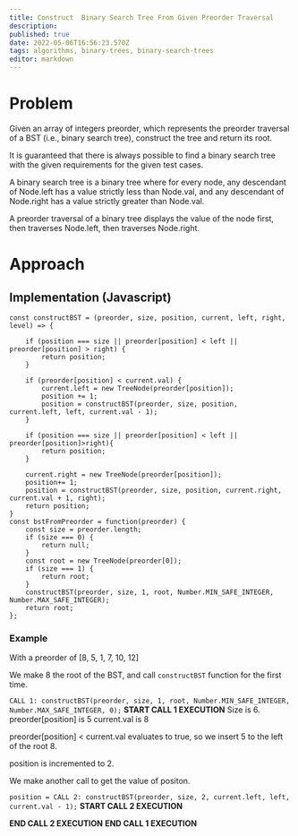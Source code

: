 ```yaml
---
title: Construct  Binary Search Tree From Given Preorder Traversal
description: 
published: true
date: 2022-05-06T16:56:23.570Z
tags: algorithms, binary-trees, binary-search-trees
editor: markdown
---
```


# Problem
Given an array of integers preorder, which represents the preorder traversal of a BST (i.e., binary search tree), construct the tree and return its root.

It is guaranteed that there is always possible to find a binary search tree with the given requirements for the given test cases.

A binary search tree is a binary tree where for every node, any descendant of Node.left has a value strictly less than Node.val, and any descendant of Node.right has a value strictly greater than Node.val.

A preorder traversal of a binary tree displays the value of the node first, then traverses Node.left, then traverses Node.right.

# Approach
## Implementation (Javascript)
```
const constructBST = (preorder, size, position, current, left, right, level) => {

    if (position === size || preorder[position] < left || preorder[position] > right) {
        return position;
    }
    
    if (preorder[position] < current.val) {
        current.left = new TreeNode(preorder[position]);
        position += 1;
        position = constructBST(preorder, size, position, current.left, left, current.val - 1);
    }
    
    if (position === size || preorder[position] < left || preorder[position]>right){
        return position;
    }
    
    current.right = new TreeNode(preorder[position]);
    position+= 1;
    position = constructBST(preorder, size, position, current.right, current.val + 1, right);
    return position;
}
const bstFromPreorder = function(preorder) {
    const size = preorder.length;
    if (size === 0) {
        return null;
    }
    const root = new TreeNode(preorder[0]);
    if (size === 1) {
        return root;
    }
    constructBST(preorder, size, 1, root, Number.MIN_SAFE_INTEGER, Number.MAX_SAFE_INTEGER);
    return root;
};
```
### Example 
With a preorder of [8, 5, 1, 7, 10, 12]

We make 8 the root of the BST, and call `constructBST` function for the first time.

`CALL 1: constructBST(preorder, size, 1, root, Number.MIN_SAFE_INTEGER, Number.MAX_SAFE_INTEGER, 0);`
**START CALL 1 EXECUTION**
Size is 6.
preorder[position] is 5
current.val is 8

preorder[position] < current.val evaluates to true, so we insert 5 to the left of the root 8. 

position is incremented to 2. 

We make another call to get the value of positon.

`position = CALL 2: constructBST(preorder, size, 2, current.left, left, current.val - 1);`
**START CALL 2 EXECUTION**

**END CALL 2 EXECUTION**
**END CALL 1 EXECUTION**


